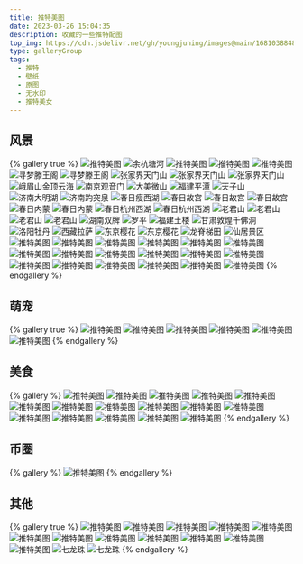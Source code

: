 ```yaml
---
title: 推特美图
date: 2023-03-26 15:04:35
description: 收藏的一些推特配图
top_img: https://cdn.jsdelivr.net/gh/youngjuning/images@main/1681038848878.png
type: galleryGroup
tags:
  - 推特
  - 壁纸
  - 原图
  - 无水印
  - 推特美女
---
```


## 风景

{% gallery true %}
![推特美图](https://cdn.jsdelivr.net/gh/youngjuning/images@main/1681039025819.png)
![余杭塘河](https://cdn.jsdelivr.net/gh/youngjuning/images@main/1681038988169.png)
![推特美图](https://cdn.jsdelivr.net/gh/youngjuning/images@main/1681038973118.png)
![推特美图](https://cdn.jsdelivr.net/gh/youngjuning/images@main/1681038947952.png)
![推特美图](https://cdn.jsdelivr.net/gh/youngjuning/images@main/1681038848878.png)
![寻梦滕王阁](https://cdn.jsdelivr.net/gh/youngjuning/images@main/1679836071962.png)
![寻梦滕王阁](https://cdn.jsdelivr.net/gh/youngjuning/images@main/1679836077632.png)
![张家界天门山](https://cdn.jsdelivr.net/gh/youngjuning/images@main/1679836737850.png)
![张家界天门山](https://cdn.jsdelivr.net/gh/youngjuning/images@main/1679836770013.png)
![张家界天门山](https://cdn.jsdelivr.net/gh/youngjuning/images@main/1679836783132.png)
![峨眉山金顶云海](https://cdn.jsdelivr.net/gh/youngjuning/images@main/1679836795598.png)
![南京观音门](https://cdn.jsdelivr.net/gh/youngjuning/images@main/1679836487300.png)
![大美微山](https://cdn.jsdelivr.net/gh/youngjuning/images@main/1679836189002.png)
![福建平潭](https://cdn.jsdelivr.net/gh/youngjuning/images@main/1679837511300.png)
![天子山](https://cdn.jsdelivr.net/gh/youngjuning/images@main/1679837607834.png)
![济南大明湖](https://cdn.jsdelivr.net/gh/youngjuning/images@main/1679837732659.png)
![济南趵突泉](https://cdn.jsdelivr.net/gh/youngjuning/images@main/1679838291774.png)
![春日瘦西湖](https://cdn.jsdelivr.net/gh/youngjuning/images@main/1679837862671.png)
![春日故宫](https://cdn.jsdelivr.net/gh/youngjuning/images@main/1679838201329.png)
![春日故宫](https://cdn.jsdelivr.net/gh/youngjuning/images@main/1679838211765.png)
![春日故宫](https://cdn.jsdelivr.net/gh/youngjuning/images@main/1679838223599.png)
![春日内蒙](https://cdn.jsdelivr.net/gh/youngjuning/images@main/1679838246038.png)
![春日内蒙](https://cdn.jsdelivr.net/gh/youngjuning/images@main/1679838254405.png)
![春日杭州西湖](https://cdn.jsdelivr.net/gh/youngjuning/images@main/1679838647681.png)
![春日杭州西湖](https://cdn.jsdelivr.net/gh/youngjuning/images@main/1679838653179.png)
![老君山](https://cdn.jsdelivr.net/gh/youngjuning/images@main/1679838685684.png)
![老君山](https://cdn.jsdelivr.net/gh/youngjuning/images@main/1679838689398.png)
![老君山](https://cdn.jsdelivr.net/gh/youngjuning/images@main/1679838692339.png)
![老君山](https://cdn.jsdelivr.net/gh/youngjuning/images@main/1679838695711.png)
![湖南双牌](https://cdn.jsdelivr.net/gh/youngjuning/images@main/1679838715781.png)
![罗平](https://cdn.jsdelivr.net/gh/youngjuning/images@main/1679838794077.png)
![福建土楼](https://cdn.jsdelivr.net/gh/youngjuning/images@main/1679838907528.png)
![甘肃敦煌千佛洞](https://cdn.jsdelivr.net/gh/youngjuning/images@main/1679839019277.png)
![洛阳牡丹](https://cdn.jsdelivr.net/gh/youngjuning/images@main/1679839038022.png)
![西藏拉萨](https://cdn.jsdelivr.net/gh/youngjuning/images@main/1679839199304.png)
![东京樱花](https://cdn.jsdelivr.net/gh/youngjuning/images@main/1679839234392.png)
![东京樱花](https://cdn.jsdelivr.net/gh/youngjuning/images@main/1679839239066.png)
![龙脊梯田](https://cdn.jsdelivr.net/gh/youngjuning/images@main/1680316783090.png)
![仙居景区](https://cdn.jsdelivr.net/gh/youngjuning/images@main/1680321756131.png)
![推特美图](https://cdn.jsdelivr.net/gh/youngjuning/images@main/1679836303322.png)
![推特美图](https://cdn.jsdelivr.net/gh/youngjuning/images@main/1679836372488.png)
![推特美图](https://cdn.jsdelivr.net/gh/youngjuning/images@main/1679836507547.png)
![推特美图](https://cdn.jsdelivr.net/gh/youngjuning/images@main/1679836590985.png)
![推特美图](https://cdn.jsdelivr.net/gh/youngjuning/images@main/1679837292084.png)
![推特美图](https://cdn.jsdelivr.net/gh/youngjuning/images@main/1679837772026.png)
![推特美图](https://cdn.jsdelivr.net/gh/youngjuning/images@main/1679837778739.png)
![推特美图](https://cdn.jsdelivr.net/gh/youngjuning/images@main/1679837784002.png)
![推特美图](https://cdn.jsdelivr.net/gh/youngjuning/images@main/1679837961311.png)
![推特美图](https://cdn.jsdelivr.net/gh/youngjuning/images@main/1679837970955.png)
![推特美图](https://cdn.jsdelivr.net/gh/youngjuning/images@main/1679838100589.png)
![推特美图](https://cdn.jsdelivr.net/gh/youngjuning/images@main/1679838754313.png)
![推特美图](https://cdn.jsdelivr.net/gh/youngjuning/images@main/1681035851192.png)
![推特美图](https://cdn.jsdelivr.net/gh/youngjuning/images@main/1681036512386.png)
![推特美图](https://cdn.jsdelivr.net/gh/youngjuning/images@main/1681037320445.png)
![推特美图](https://cdn.jsdelivr.net/gh/youngjuning/images@main/1681037339572.png)
![推特美图](https://cdn.jsdelivr.net/gh/youngjuning/images@main/1681037487245.png)
![推特美图](https://cdn.jsdelivr.net/gh/youngjuning/images@main/1681037539695.png)
{% endgallery %}

## 萌宠

{% gallery true %}
![推特美图](https://cdn.jsdelivr.net/gh/youngjuning/images@main/1681038664398.png)
![推特美图](https://cdn.jsdelivr.net/gh/youngjuning/images@main/1679836050001.png)
![推特美图](https://cdn.jsdelivr.net/gh/youngjuning/images@main/1679837375356.png)
![推特美图](https://cdn.jsdelivr.net/gh/youngjuning/images@main/1681037991531.png)
![推特美图](https://cdn.jsdelivr.net/gh/youngjuning/images@main/1681038546551.png)
![推特美图](https://cdn.jsdelivr.net/gh/youngjuning/images@main/1681040150851.png)
{% endgallery %}

## 美食

{% gallery %}
![推特美图](https://cdn.jsdelivr.net/gh/youngjuning/images@main/1681039070846.png)
![推特美图](https://cdn.jsdelivr.net/gh/youngjuning/images@main/1681038628921.png)
![推特美图](https://cdn.jsdelivr.net/gh/youngjuning/images@main/1681038598605.png)
![推特美图](https://cdn.jsdelivr.net/gh/youngjuning/images@main/1681038537155.png)
![推特美图](https://cdn.jsdelivr.net/gh/youngjuning/images@main/1681038520602.png)
![推特美图](https://cdn.jsdelivr.net/gh/youngjuning/images@main/1681038452732.png)
![推特美图](https://cdn.jsdelivr.net/gh/youngjuning/images@main/1681038250829.png)
![推特美图](https://cdn.jsdelivr.net/gh/youngjuning/images@main/1681038201639.png)
![推特美图](https://cdn.jsdelivr.net/gh/youngjuning/images@main/1681038165271.png)
![推特美图](https://cdn.jsdelivr.net/gh/youngjuning/images@main/1681038145492.png)
![推特美图](https://cdn.jsdelivr.net/gh/youngjuning/images@main/1681038129164.png)
![推特美图](https://cdn.jsdelivr.net/gh/youngjuning/images@main/1681038109821.png)
![推特美图](https://cdn.jsdelivr.net/gh/youngjuning/images@main/1681038026538.png)
![推特美图](https://cdn.jsdelivr.net/gh/youngjuning/images@main/1679836033654.png)
![推特美图](https://cdn.jsdelivr.net/gh/youngjuning/images@main/1680316808959.png)
![推特美图](https://cdn.jsdelivr.net/gh/youngjuning/images@main/1679837279024.png)
{% endgallery %}

## 币圈

{% gallery %}
![推特美图](https://cdn.jsdelivr.net/gh/youngjuning/images@main/1681038895893.png)
{% endgallery %}

## 其他

{% gallery true %}
![推特美图](https://cdn.jsdelivr.net/gh/youngjuning/images@main/1679836473256.png)
![推特美图](https://cdn.jsdelivr.net/gh/youngjuning/images@main/1679836824219.png)
![推特美图](https://cdn.jsdelivr.net/gh/youngjuning/images@main/1679837413294.png)
![推特美图](https://cdn.jsdelivr.net/gh/youngjuning/images@main/1679837494129.png)
![推特美图](https://cdn.jsdelivr.net/gh/youngjuning/images@main/1679837499213.png)
![推特美图](https://cdn.jsdelivr.net/gh/youngjuning/images@main/1679837844869.png)
![推特美图](https://cdn.jsdelivr.net/gh/youngjuning/images@main/1679838032241.png)
![推特美图](https://cdn.jsdelivr.net/gh/youngjuning/images@main/1679838129083.png)
![推特美图](https://cdn.jsdelivr.net/gh/youngjuning/images@main/1680316767273.png)
![推特美图](https://cdn.jsdelivr.net/gh/youngjuning/images@main/1681036491236.png)
![推特美图](https://cdn.jsdelivr.net/gh/youngjuning/images@main/1681038580567.png)
![推特美图](https://cdn.jsdelivr.net/gh/youngjuning/images@main/1681038921370.png)
![七龙珠](https://cdn.jsdelivr.net/gh/youngjuning/images@main/1681013930196.png)
![七龙珠](https://cdn.jsdelivr.net/gh/youngjuning/images@main/1681037440320.png)
{% endgallery %}
